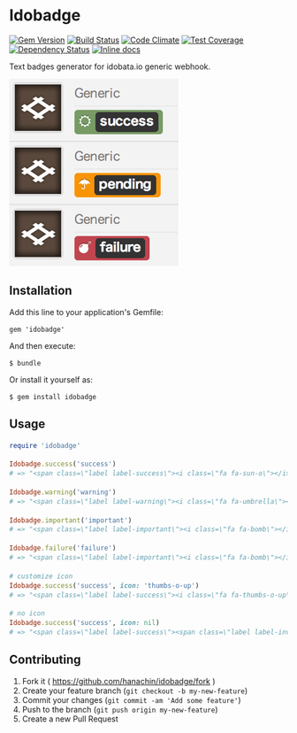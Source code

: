 # Idobadge
[![Gem Version](https://badge.fury.io/rb/idobadge.svg)](http://badge.fury.io/rb/idobadge)
[![Build Status](https://travis-ci.org/hanachin/idobadge.svg?branch=master)](https://travis-ci.org/hanachin/idobadge)
[![Code Climate](https://codeclimate.com/github/hanachin/idobadge/badges/gpa.svg)](https://codeclimate.com/github/hanachin/idobadge)
[![Test Coverage](https://codeclimate.com/github/hanachin/idobadge/badges/coverage.svg)](https://codeclimate.com/github/hanachin/idobadge)
[![Dependency Status](https://gemnasium.com/hanachin/idobadge.svg)](https://gemnasium.com/hanachin/idobadge)
[![Inline docs](http://inch-ci.org/github/hanachin/idobadge.png?branch=master)](http://inch-ci.org/github/hanachin/idobadge)

Text badges generator for idobata.io generic webhook.

![badges screenshot](screenshot.png)

## Installation

Add this line to your application's Gemfile:

    gem 'idobadge'

And then execute:

    $ bundle

Or install it yourself as:

    $ gem install idobadge

## Usage

``` ruby
require 'idobadge'

Idobadge.success('success')
# => "<span class=\"label label-success\"><i class=\"fa fa-sun-o\"></i> <span class=\"label label-inverse\">success</span></span>"

Idobadge.warning('warning')
# => "<span class=\"label label-warning\"><i class=\"fa fa-umbrella\"></i> <span class=\"label label-inverse\">warning</span></span>"

Idobadge.important('important')
# => "<span class=\"label label-important\"><i class=\"fa fa-bomb\"></i> <span class=\"label label-inverse\">important</span></span>"

Idobadge.failure('failure')
# => "<span class=\"label label-important\"><i class=\"fa fa-bomb\"></i> <span class=\"label label-inverse\">failure</span></span>"

# customize icon
Idobadge.success('success', icon: 'thumbs-o-up')
# => "<span class=\"label label-success\"><i class=\"fa fa-thumbs-o-up\"></i> <span class=\"label label-inverse\">success</span></span>"

# no icon
Idobadge.success('success', icon: nil)
# => "<span class=\"label label-success\"><span class=\"label label-inverse\">success</span></span>"
```

## Contributing

1. Fork it ( https://github.com/hanachin/idobadge/fork )
2. Create your feature branch (`git checkout -b my-new-feature`)
3. Commit your changes (`git commit -am 'Add some feature'`)
4. Push to the branch (`git push origin my-new-feature`)
5. Create a new Pull Request
